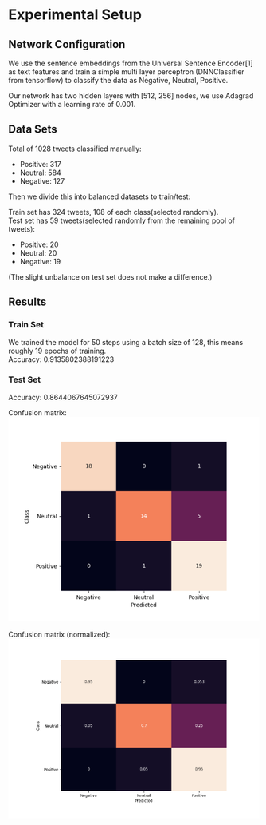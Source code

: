 # Experimental Setup

## Network Configuration
We use the sentence embeddings from the Universal Sentence Encoder[1] as text features and train a simple multi layer perceptron (DNNClassifier from tensorflow) to classify the data as Negative, Neutral, Positive.

Our network has two hidden layers with [512, 256] nodes, we use Adagrad Optimizer with a learning rate of 0.001.

## Data Sets
Total of 1028 tweets classified manually:
 - Positive: 317
 - Neutral: 584
 - Negative: 127

Then we divide this into balanced datasets to train/test:

Train set has 324 tweets, 108 of each class(selected randomly).\
Test set has 59 tweets(selected randomly from the remaining pool of tweets):
 - Positive: 20
 - Neutral: 20
 - Negative: 19
 
 (The slight unbalance on test set does not make a difference.)

## Results
### Train Set
We trained the model for 50 steps using a batch size of 128, this means roughly 19 epochs of training.\
Accuracy: 0.9135802388191223

### Test Set
Accuracy: 0.8644067645072937

Confusion matrix:\
![cm-abs](Test%20set%20confusion%20matrix(abs).png)

Confusion matrix (normalized):\
![cm](Test%20set%20confusion%20matrix.png)
